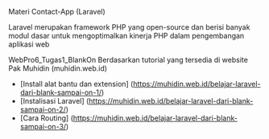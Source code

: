 Materi Contact-App (Laravel)

Laravel merupakan framework PHP yang open-source dan berisi banyak modul dasar untuk mengoptimalkan kinerja PHP dalam pengembangan aplikasi web

WebPro6_Tugas1_BlankOn 
Berdasarkan tutorial yang tersedia di website Pak Muhidin (muhidin.web.id)

- [Install alat bantu dan extension] (https://muhidin.web.id/belajar-laravel-dari-blank-sampai-on-1/)
- [Instalisasi Laravel] (https://muhidin.web.id/belajar-laravel-dari-blank-sampai-on-2/)
- [Cara Routing] (https://muhidin.web.id/belajar-laravel-dari-blank-sampai-on-3/)
